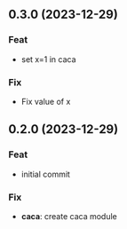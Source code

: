 ## 0.3.0 (2023-12-29)

### Feat

- set x=1 in caca

### Fix

- Fix value of x

## 0.2.0 (2023-12-29)

### Feat

- initial commit

### Fix

- **caca**: create caca module
